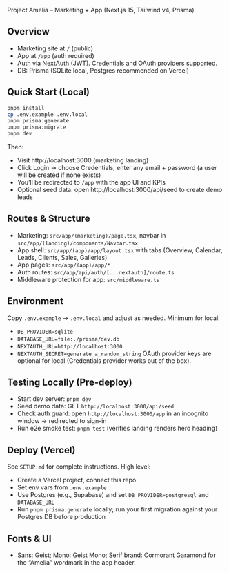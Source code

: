 Project Amelia – Marketing + App (Next.js 15, Tailwind v4, Prisma)

## Overview
- Marketing site at `/` (public)
- App at `/app` (auth required)
- Auth via NextAuth (JWT). Credentials and OAuth providers supported.
- DB: Prisma (SQLite local, Postgres recommended on Vercel)

## Quick Start (Local)

```bash
pnpm install
cp .env.example .env.local
pnpm prisma:generate
pnpm prisma:migrate
pnpm dev
```

Then:
- Visit http://localhost:3000 (marketing landing)
- Click Login → choose Credentials, enter any email + password (a user will be created if none exists)
- You’ll be redirected to `/app` with the app UI and KPIs
- Optional seed data: open http://localhost:3000/api/seed to create demo leads

## Routes & Structure
- Marketing: `src/app/(marketing)/page.tsx`, navbar in `src/app/(landing)/components/Navbar.tsx`
- App shell: `src/app/(app)/app/layout.tsx` with tabs (Overview, Calendar, Leads, Clients, Sales, Galleries)
- App pages: `src/app/(app)/app/*`
- Auth routes: `src/app/api/auth/[...nextauth]/route.ts`
- Middleware protection for app: `src/middleware.ts`

## Environment
Copy `.env.example` → `.env.local` and adjust as needed. Minimum for local:
- `DB_PROVIDER=sqlite`
- `DATABASE_URL=file:./prisma/dev.db`
- `NEXTAUTH_URL=http://localhost:3000`
- `NEXTAUTH_SECRET=generate_a_random_string`
OAuth provider keys are optional for local (Credentials provider works out of the box).

## Testing Locally (Pre-deploy)
- Start dev server: `pnpm dev`
- Seed demo data: GET `http://localhost:3000/api/seed`
- Check auth guard: open `http://localhost:3000/app` in an incognito window → redirected to sign-in
- Run e2e smoke test: `pnpm test` (verifies landing renders hero heading)

## Deploy (Vercel)
See `SETUP.md` for complete instructions. High level:
- Create a Vercel project, connect this repo
- Set env vars from `.env.example`
- Use Postgres (e.g., Supabase) and set `DB_PROVIDER=postgresql` and `DATABASE_URL`
- Run `pnpm prisma:generate` locally; run your first migration against your Postgres DB before production

## Fonts & UI
- Sans: Geist; Mono: Geist Mono; Serif brand: Cormorant Garamond for the “Amelia” wordmark in the app header.
